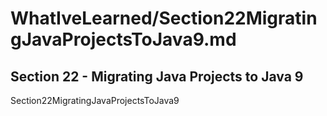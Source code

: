 # WhatIveLearned/Section22MigratingJavaProjectsToJava9.md

<!-- used this to populate the video titles https://docs.google.com/spreadsheets/d/1T5__se_ChZxoXZvkZaOl9QkjPdeYXxXMbDBR9tFP__k/edit#gid=656806513 -->

## Section 22 - Migrating Java Projects to Java 9
Section22MigratingJavaProjectsToJava9
